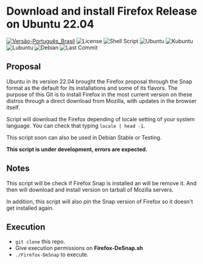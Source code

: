 # Download and install Firefox Release on Ubuntu 22.04

[![Versão-Português_Brasil](https://img.shields.io/badge/Versão-Português_Brasil-%2393CE0A?style=for-the-badge)](/README.pt-br.md)
![License](https://img.shields.io/badge/License-GPLv3-blue.svg?style=for-the-badge)
![Shell Script](https://img.shields.io/badge/Shell_Script-121011?style=for-the-badge&logo=gnu-bash&logoColor=white)
![Ubuntu](https://img.shields.io/badge/Ubuntu-E95420?style=for-the-badge&logo=ubuntu&logoColor=white) 
![Kubuntu](https://img.shields.io/badge/-KUbuntu-%230079C1?style=for-the-badge&logo=kubuntu&logoColor=white)
![Lubuntu](https://img.shields.io/badge/-Lubuntu-%230065C2?style=for-the-badge&logo=lubuntu&logoColor=white)
![Debian](https://img.shields.io/badge/Debian-A81D33?style=for-the-badge&logo=debian&logoColor=white)
![Last Commit](https://img.shields.io/github/last-commit/ciro-mota/firefox-desnap?style=for-the-badge)

## Proposal

Ubuntu in its version 22.04 brought the Firefox proposal through the Snap format as the default for its installations and some of its flavors. The purpose of this Git is to install Firefox in the most current version on these distros through a direct download from Mozilla, with updates in the browser itself.

Script will download the Firefox depending of locale setting of your system language. You can check that typing `locale | head -1`.

This script soon can also be used in Debian Stable or Testing.

**This script is under development, errors are expected.**

## Notes

This script will be check if Firefox Snap is installed an will be remove it. And then will download and install version on tarball of Mozilla servers.

In addition, this script will also _pin_ the Snap version of Firefox so it doesn't get installed again.

## Execution

- `git clone` this repo.
- Give execution permissions on **Firefox-DeSnap.sh**
- `./Firefox-DeSnap` to execute.